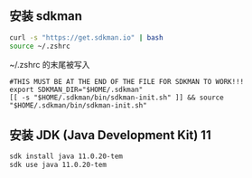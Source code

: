 
## 安装 sdkman
```zsh
curl -s "https://get.sdkman.io" | bash
source ~/.zshrc
```
~/.zshrc 的末尾被写入
```vim
#THIS MUST BE AT THE END OF THE FILE FOR SDKMAN TO WORK!!!
export SDKMAN_DIR="$HOME/.sdkman"
[[ -s "$HOME/.sdkman/bin/sdkman-init.sh" ]] && source "$HOME/.sdkman/bin/sdkman-init.sh"
```

## 安装 JDK (Java Development Kit) 11
```zsh
sdk install java 11.0.20-tem
sdk use java 11.0.20-tem
```